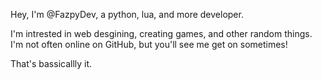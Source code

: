Hey, I'm @FazpyDev, a python, lua, and more developer.

I'm intrested in web desgining, creating games, and other random things.
I'm not often online on GitHub, but you'll see me get on sometimes!

That's bassicallly it.

